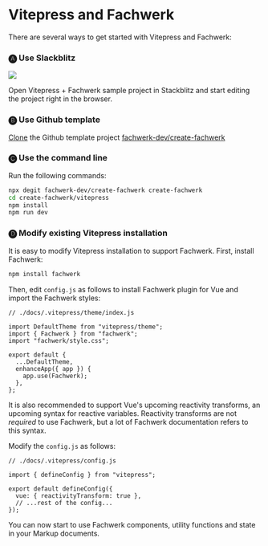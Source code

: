 # Vitepress and Fachwerk

There are several ways to get started with Vitepress and Fachwerk:

### 🅐 Use Slackblitz

<a href="https://stackblitz.com/fork/github/fachwerk-dev/create-fachwerk/tree/main/vitepress?file=docs%2Findex.md" target="_blank"><img src="https://developer.stackblitz.com/img/open_in_stackblitz.svg"/></a>

Open Vitepress + Fachwerk sample project in Stackblitz and start editing the project right in the browser.

### 🅑 Use Github template

[Clone](https://github.com/fachwerk-dev/create-fachwerk/generate) the Github template project [fachwerk-dev/create-fachwerk](https://github.com/fachwerk-dev/create-fachwerk)

### 🅒 Use the command line

Run the following commands:

```bash
npx degit fachwerk-dev/create-fachwerk create-fachwerk
cd create-fachwerk/vitepress
npm install
npm run dev
```

### 🅓 Modify existing Vitepress installation

It is easy to modify Vitepress installation to support Fachwerk. First, install Fachwerk:

```bash
npm install fachwerk
```

Then, edit `config.js` as follows to install Fachwerk plugin for Vue and import the Fachwerk styles:

```js{4-5,10}
// ./docs/.vitepress/theme/index.js

import DefaultTheme from "vitepress/theme";
import { Fachwerk } from "fachwerk";
import "fachwerk/style.css";

export default {
  ...DefaultTheme,
  enhanceApp({ app }) {
    app.use(Fachwerk);
  },
};
```

It is also recommended to support Vue's upcoming reactivity
transforms, an upcoming syntax for reactive variables. Reactivity transforms are not _required_ to use Fachwerk, but a lot of Fachwerk documentation refers to this syntax.

Modify the `config.js` as follows:

```js{6}
// ./docs/.vitepress/config.js

import { defineConfig } from "vitepress";

export default defineConfig({
  vue: { reactivityTransform: true },
  // ...rest of the config...
});
```

You can now start to use Fachwerk components, utility functions and state in your Markup documents.
